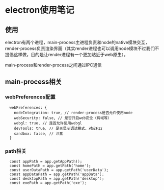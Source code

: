 <!--
 * @Author: xiuquanxu
 * @Company: kaochong
 * @Date: 2020-05-11 23:02:03
 * @LastEditors: xiuquanxu
 * @LastEditTime: 2020-06-21 22:59:32
 -->
# electron使用笔记  

## 使用  

electron有两个进程，main-process主进程负责和node的native模块交互，render-process负责渲染界面（其实render进程也可以调用node模块不过我们不提倡这样做，目的是让render进程有一个更加贴近于web原生）。  

main-process和render-process之间通过IPC通信

## main-process相关  

### webPreferences配置  

```
  webPreferences: {
    nodeIntegration: true, // render-process是否允许使用node
    webSecurity: false, // 是否开启web安全（跨域等）
    webgl: true, // 是否允许使用webgl
    devTools: true, // 是否显示调试模式，对应F12
    sandbox: false, // 沙盒
  }
```

### path相关  

```
  const appPath = app.getAppPath();
  const homePath = app.getPath('home');
  const userDataPath = app.getPath('userData');
  const appDataPath = app.getPath('appData');
  const desktopPath = app.getPath('desktop');
  const exePath = app.getPath('exe');
```

